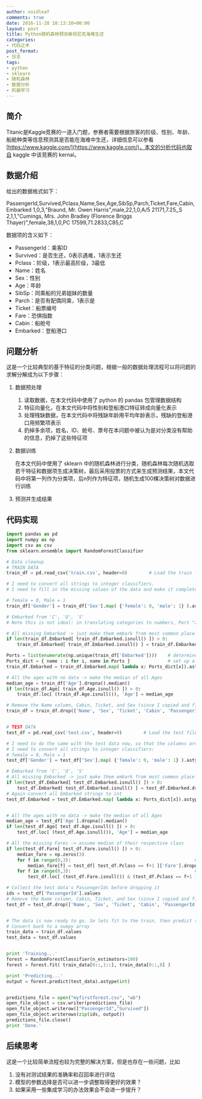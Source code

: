```yaml
---
author: voidleaf
comments: true
date: 2016-11-28 18:13:10+00:00
layout: post
title: Python随机森林预测泰坦尼克海难生还
categories:
- 代码之术
post_format:
- 日志
tags:
- python
- sklearn
- 随机森林
- 数据分析
- 机器学习
---
```


## 简介

Titanic是Kaggle竞赛的一道入门题，参赛者需要根据旅客的阶级、性别、年龄、船舱种类等信息预测其是否能在海难中生还，详细信息可以参看[https://www.kaggle.com/](https://www.kaggle.com/)，本文的分析代码也取自 kaggle 中该竞赛的 kernal。

## 数据介绍

给出的数据格式如下：

PassengerId,Survived,Pclass,Name,Sex,Age,SibSp,Parch,Ticket,Fare,Cabin,Embarked
1,0,3,"Braund, Mr. Owen Harris",male,22,1,0,A/5 21171,7.25,,S
2,1,1,"Cumings, Mrs. John Bradley (Florence Briggs Thayer)",female,38,1,0,PC 17599,71.2833,C85,C

数据项的含义如下：

- PassengerId：乘客ID
- Survived：是否生还，0表示遇难，1表示生还
- Pclass：阶级，1表示最高阶级，3最低
- Name：姓名
- Sex：性别
- Age：年龄
- SibSp：同乘船的兄弟姐妹的数量
- Parch：是否有配偶同乘，1表示是
- Ticket：船票编号
- Fare：恐惧指数
- Cabin：船舱号
- Embarked：登船港口

## 问题分析

这是一个比较典型的基于特征的分类问题，根据一般的数据处理流程可以将问题的求解分解成为以下步骤：

1. 数据预处理

   1. 读取数据，在本文代码中使用了 python 的 pandas 包管理数据结构
   2. 特征向量化，在本文代码中将性别和登船港口特征转成向量化表示
   3. 处理残缺数据，在本文代码中将残缺年龄用平均年龄表示，残缺的登船港口用频繁项表示
   4. 扔掉多余项，姓名、ID、舱号、票号在本问题中被认为是对分类没有帮助的信息，扔掉了这些特征项

2. 数据训练

   在本文代码中使用了 sklearn 中的随机森林进行分类，随机森林每次随机选取若干特征和数据项生成决策树，最后采用投票的方式来生成预测结果，本文代码中将第一列作为分类项，后n列作为特征项，随机生成100棵决策树对数据进行训练   

3. 预测并生成结果

## 代码实现

```python
import pandas as pd
import numpy as np
import csv as csv
from sklearn.ensemble import RandomForestClassifier

# Data cleanup
# TRAIN DATA
train_df = pd.read_csv('train.csv', header=0)        # Load the train file into a dataframe

# I need to convert all strings to integer classifiers.
# I need to fill in the missing values of the data and make it complete.

# female = 0, Male = 1
train_df['Gender'] = train_df['Sex'].map( {'female': 0, 'male': 1} ).astype(int)

# Embarked from 'C', 'Q', 'S'
# Note this is not ideal: in translating categories to numbers, Port "2" is not 2 times greater than Port "1", etc.

# All missing Embarked -> just make them embark from most common place
if len(train_df.Embarked[ train_df.Embarked.isnull() ]) > 0:
    train_df.Embarked[ train_df.Embarked.isnull() ] = train_df.Embarked.dropna().mode().values

Ports = list(enumerate(np.unique(train_df['Embarked'])))    # determine all values of Embarked,
Ports_dict = { name : i for i, name in Ports }              # set up a dictionary in the form  Ports : index
train_df.Embarked = train_df.Embarked.map( lambda x: Ports_dict[x]).astype(int)     # Convert all Embark strings to int

# All the ages with no data -> make the median of all Ages
median_age = train_df['Age'].dropna().median()
if len(train_df.Age[ train_df.Age.isnull() ]) > 0:
    train_df.loc[ (train_df.Age.isnull()), 'Age'] = median_age

# Remove the Name column, Cabin, Ticket, and Sex (since I copied and filled it to Gender)
train_df = train_df.drop(['Name', 'Sex', 'Ticket', 'Cabin', 'PassengerId'], axis=1) 


# TEST DATA
test_df = pd.read_csv('test.csv', header=0)        # Load the test file into a dataframe

# I need to do the same with the test data now, so that the columns are the same as the training data
# I need to convert all strings to integer classifiers:
# female = 0, Male = 1
test_df['Gender'] = test_df['Sex'].map( {'female': 0, 'male': 1} ).astype(int)

# Embarked from 'C', 'Q', 'S'
# All missing Embarked -> just make them embark from most common place
if len(test_df.Embarked[ test_df.Embarked.isnull() ]) > 0:
    test_df.Embarked[ test_df.Embarked.isnull() ] = test_df.Embarked.dropna().mode().values
# Again convert all Embarked strings to int
test_df.Embarked = test_df.Embarked.map( lambda x: Ports_dict[x]).astype(int)


# All the ages with no data -> make the median of all Ages
median_age = test_df['Age'].dropna().median()
if len(test_df.Age[ test_df.Age.isnull() ]) > 0:
    test_df.loc[ (test_df.Age.isnull()), 'Age'] = median_age

# All the missing Fares -> assume median of their respective class
if len(test_df.Fare[ test_df.Fare.isnull() ]) > 0:
    median_fare = np.zeros(3)
    for f in range(0,3):                                              # loop 0 to 2
        median_fare[f] = test_df[ test_df.Pclass == f+1 ]['Fare'].dropna().median()
    for f in range(0,3):                                              # loop 0 to 2
        test_df.loc[ (test_df.Fare.isnull()) & (test_df.Pclass == f+1 ), 'Fare'] = median_fare[f]

# Collect the test data's PassengerIds before dropping it
ids = test_df['PassengerId'].values
# Remove the Name column, Cabin, Ticket, and Sex (since I copied and filled it to Gender)
test_df = test_df.drop(['Name', 'Sex', 'Ticket', 'Cabin', 'PassengerId'], axis=1) 


# The data is now ready to go. So lets fit to the train, then predict to the test!
# Convert back to a numpy array
train_data = train_df.values
test_data = test_df.values


print 'Training...'
forest = RandomForestClassifier(n_estimators=100)
forest = forest.fit( train_data[0::,1::], train_data[0::,0] )

print 'Predicting...'
output = forest.predict(test_data).astype(int)


predictions_file = open("myfirstforest.csv", "wb")
open_file_object = csv.writer(predictions_file)
open_file_object.writerow(["PassengerId","Survived"])
open_file_object.writerows(zip(ids, output))
predictions_file.close()
print 'Done.'
```

## 后续思考

这是一个比较简单流程也较为完整的解决方案，但是也存在一些问题，比如

1. 没有对测试结果的准确率和召回率进行评估
2. 模型的参数选择是否可以进一步调整取得更好的效果？
3. 如果采用一些集成学习的办法效果会不会进一步提升？